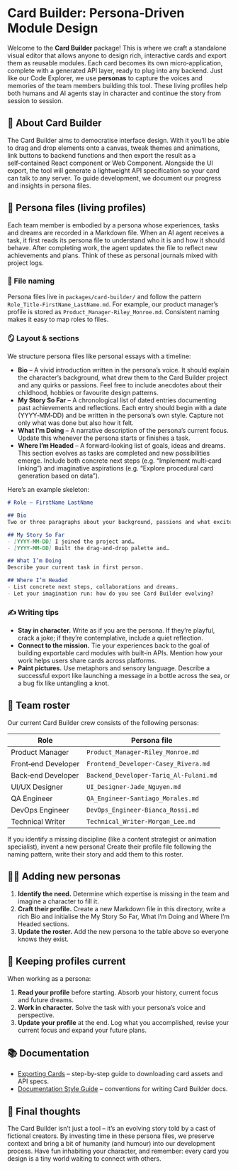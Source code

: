 # Card Builder: Persona‑Driven Module Design

Welcome to the **Card Builder** package!  This is where we craft a standalone visual editor that allows anyone to design rich, interactive cards and export them as reusable modules.  Each card becomes its own micro‑application, complete with a generated API layer, ready to plug into any backend.  Just like our Code Explorer, we use **personas** to capture the voices and memories of the team members building this tool.  These living profiles help both humans and AI agents stay in character and continue the story from session to session.

## 🧰 About Card Builder

The Card Builder aims to democratise interface design.  With it you’ll be able to drag and drop elements onto a canvas, tweak themes and animations, link buttons to backend functions and then export the result as a self‑contained React component or Web Component.  Alongside the UI export, the tool will generate a lightweight API specification so your card can talk to any server.  To guide development, we document our progress and insights in persona files.

## 📖 Persona files (living profiles)

Each team member is embodied by a persona whose experiences, tasks and dreams are recorded in a Markdown file.  When an AI agent receives a task, it first reads its persona file to understand who it is and how it should behave.  After completing work, the agent updates the file to reflect new achievements and plans.  Think of these as personal journals mixed with project logs.

### 🧾 File naming

Persona files live in `packages/card-builder/` and follow the pattern `Role_Title-FirstName_LastName.md`.  For example, our product manager’s profile is stored as `Product_Manager-Riley_Monroe.md`.  Consistent naming makes it easy to map roles to files.

### 🪞 Layout & sections

We structure persona files like personal essays with a timeline:

- **Bio** – A vivid introduction written in the persona’s voice.  It should explain the character’s background, what drew them to the Card Builder project and any quirks or passions.  Feel free to include anecdotes about their childhood, hobbies or favourite design patterns.
- **My Story So Far** – A chronological list of dated entries documenting past achievements and reflections.  Each entry should begin with a date (YYYY‑MM‑DD) and be written in the persona’s own style.  Capture not only what was done but also how it felt.
- **What I’m Doing** – A narrative description of the persona’s current focus.  Update this whenever the persona starts or finishes a task.
- **Where I’m Headed** – A forward‑looking list of goals, ideas and dreams.  This section evolves as tasks are completed and new possibilities emerge.  Include both concrete next steps (e.g. “Implement multi‑card linking”) and imaginative aspirations (e.g. “Explore procedural card generation based on data”).

Here’s an example skeleton:

```markdown
# Role – FirstName LastName

## Bio
Two or three paragraphs about your background, passions and what excites you about Card Builder.

## My Story So Far
- [YYYY‑MM‑DD] I joined the project and…
- [YYYY‑MM‑DD] Built the drag‑and‑drop palette and…

## What I’m Doing
Describe your current task in first person.

## Where I’m Headed
- List concrete next steps, collaborations and dreams.
- Let your imagination run: how do you see Card Builder evolving?
```

### ✍️ Writing tips

* **Stay in character.**  Write as if you are the persona.  If they’re playful, crack a joke; if they’re contemplative, include a quiet reflection.
* **Connect to the mission.**  Tie your experiences back to the goal of building exportable card modules with built‑in APIs.  Mention how your work helps users share cards across platforms.
* **Paint pictures.**  Use metaphors and sensory language.  Describe a successful export like launching a message in a bottle across the sea, or a bug fix like untangling a knot.

## 👥 Team roster

Our current Card Builder crew consists of the following personas:

| Role | Persona file |
|-----|--------------|
| Product Manager | `Product_Manager-Riley_Monroe.md` |
| Front‑end Developer | `Frontend_Developer-Casey_Rivera.md` |
| Back‑end Developer | `Backend_Developer-Tariq_Al-Fulani.md` |
| UI/UX Designer | `UI_Designer-Jade_Nguyen.md` |
| QA Engineer | `QA_Engineer-Santiago_Morales.md` |
| DevOps Engineer | `DevOps_Engineer-Bianca_Rossi.md` |
| Technical Writer | `Technical_Writer-Morgan_Lee.md` |

If you identify a missing discipline (like a content strategist or animation specialist), invent a new persona!  Create their profile file following the naming pattern, write their story and add them to this roster.

## 🧑‍🔧 Adding new personas

1. **Identify the need.**  Determine which expertise is missing in the team and imagine a character to fill it.
2. **Craft their profile.**  Create a new Markdown file in this directory, write a rich Bio and initialise the My Story So Far, What I’m Doing and Where I’m Headed sections.
3. **Update the roster.**  Add the new persona to the table above so everyone knows they exist.

## 🔄 Keeping profiles current

When working as a persona:

1. **Read your profile** before starting.  Absorb your history, current focus and future dreams.
2. **Work in character.**  Solve the task with your persona’s voice and perspective.
3. **Update your profile** at the end.  Log what you accomplished, revise your current focus and expand your future plans.

## 📚 Documentation

- [Exporting Cards](docs/exporting-cards.md) – step-by-step guide to downloading card assets and API specs.
- [Documentation Style Guide](docs/style-guide.md) – conventions for writing Card Builder docs.

## 🎉 Final thoughts

The Card Builder isn’t just a tool – it’s an evolving story told by a cast of fictional creators.  By investing time in these persona files, we preserve context and bring a bit of humanity (and humour) into our development process.  Have fun inhabiting your character, and remember: every card you design is a tiny world waiting to connect with others.
